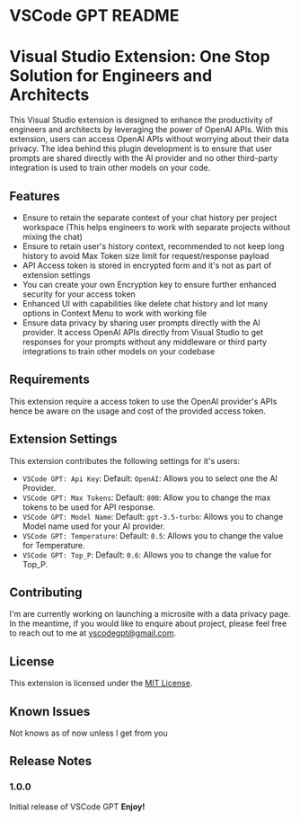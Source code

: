 # VSCode GPT README

# Visual Studio Extension: One Stop Solution for Engineers and Architects

This Visual Studio extension is designed to enhance the productivity of engineers and architects by leveraging the power of OpenAI APIs. With this extension, users can access OpenAI APIs without worrying about their data privacy. The idea behind this plugin development is to ensure that user prompts are shared directly with the AI provider and no other third-party integration is used to train other models on your code.

## Features

- Ensure to retain the separate context of your chat history per project workspace (This helps engineers to work with separate projects without mixing the chat)
- Ensure to retain user's history context, recommended to not keep long history to avoid Max Token size limit for request/response payload
- API Access token is stored in encrypted form and it's not as part of extension settings
- You can create your own Encryption key to ensure further enhanced security for your access token
- Enhanced UI with capabilities like delete chat history and lot many options in Context Menu to work with working file
- Ensure data privacy by sharing user prompts directly with the AI provider. It access OpenAI APIs directly from Visual Studio to get responses for your prompts without any middleware or third party integrations to train other models on your codebase

## Requirements

This extension require a access token to use the OpenAI provider's APIs hence be aware on the usage and cost of the provided access token.

## Extension Settings

This extension contributes the following settings for it's users:

- `VSCode GPT: Api Key`: Default: `OpenAI`: Allows you to select one the AI Provider.
- `VSCode GPT: Max Tokens`: Default: `800`: Allow you to change the max tokens to be used for API response.
- `VSCode GPT: Model Name`: Default: `gpt-3.5-turbo`: Allows you to change Model name used for your AI provider.
- `VSCode GPT: Temperature`: Default: `0.5`: Allows you to change the value for Temperature.
- `VSCode GPT: Top_P`: Default: `0.6`: Allows you to change the value for Top_P.

## Contributing

I'm are currently working on launching a microsite with a data privacy page. In the meantime, if you would like to enquire about project, please feel free to reach out to me at vscodegpt@gmail.com.

## License

This extension is licensed under the [MIT License](https://opensource.org/licenses/MIT).

## Known Issues

Not knows as of now unless I get from you

## Release Notes

### 1.0.0

Initial release of VSCode GPT
**Enjoy!**
